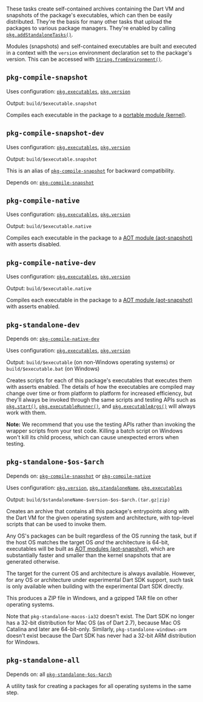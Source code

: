 These tasks create self-contained archives containing the Dart VM and snapshots
of the package's executables, which can then be easily distributed. They're the
basis for many other tasks that upload the packages to various package managers.
They're enabled by calling [`pkg.addStandaloneTasks()`][].

[`pkg.addStandaloneTasks()`]: https://pub.dev/documentation/cli_pkg/latest/cli_pkg/addStandaloneTasks.html

Modules (snapshots) and self-contained executables are built and executed in a
context with the `version` environment declaration set to the package's version.
This can be accessed with [`String.fromEnvironment()`][].

[`String.fromEnvironment()`]: https://api.dartlang.org/stable/dart-core/String/String.fromEnvironment.html

## `pkg-compile-snapshot`

Uses configuration: [`pkg.executables`][], [`pkg.version`][]

[`pkg.version`]: https://pub.dev/documentation/cli_pkg/latest/cli_pkg/version.html

[`pkg.executables`]: https://pub.dev/documentation/cli_pkg/latest/cli_pkg/executables.html

Output: `build/$executable.snapshot`

Compiles each executable in the package to a [portable module (kernel)][kernel].

[kernel]: https://dart.dev/tools/dart-compile#kernel

## `pkg-compile-snapshot-dev`

Uses configuration: [`pkg.executables`][], [`pkg.version`][]

Output: `build/$executable.snapshot`

This is an alias of [`pkg-compile-snapshot`][] for backward compatibility.

Depends on: [`pkg-compile-snapshot`][]

[`pkg-compile-snapshot`]: #pkg-compile-snapshot

## `pkg-compile-native`

Uses configuration: [`pkg.executables`][], [`pkg.version`][]

Output: `build/$executable.native`

Compiles each executable in the package to a
[AOT module (aot-snapshot)][aot-snapshot] with asserts disabled.

[`String.fromEnvironment()`]: https://api.dartlang.org/stable/dart-core/String/String.fromEnvironment.html

[aot-snapshot]: https://dart.dev/tools/dart-compile#aot-snapshot

## `pkg-compile-native-dev`

Uses configuration: [`pkg.executables`][], [`pkg.version`][]

Output: `build/$executable.native`

Compiles each executable in the package to a
[AOT module (aot-snapshot)][aot-snapshot] with asserts enabled.

## `pkg-standalone-dev`

Depends on: [`pkg-compile-native-dev`][]

[`pkg-compile-native-dev`]: #pkg-compile-native-dev

Uses configuration: [`pkg.executables`][], [`pkg.version`][]

Output: `build/$executable` (on non-Windows operating systems) or
`build/$executable.bat` (on Windows)

Creates scripts for each of this package's executables that executes them with
asserts enabled. The details of how the executables are compiled may change over
time or from platform to platform for increased efficiency, but they'll always
be invoked through the same scripts and testing APIs such as [`pkg.start()`][],
[`pkg.executableRunner()`][], and [`pkg.executableArgs()`][] will always work
with them.

[`pkg.start()`]: https://pub.dev/documentation/cli_pkg/latest/testing/version.html
[`pkg.executableRunner()`]: https://pub.dev/documentation/cli_pkg/latest/testing/executableRunner.html
[`pkg.executableArgs()`]: https://pub.dev/documentation/cli_pkg/latest/testing/executableArgs.html

**Note:** We recommend that you use the testing APIs rather than invoking the
wrapper scripts from your test code. Killing a batch script on Windows won't
kill its child process, which can cause unexpected errors when testing.

## `pkg-standalone-$os-$arch`

Depends on: [`pkg-compile-snapshot`][] or [`pkg-compile-native`][]

[`pkg-compile-snapshot`]: #pkg-compile-snapshot
[`pkg-compile-native`]: #pkg-compile-native

Uses configuration: [`pkg.version`][], [`pkg.standaloneName`][], [`pkg.executables`][]

[`pkg.standaloneName`]: https://pub.dev/documentation/cli_pkg/latest/cli_pkg/standaloneName.html

Output: `build/$standaloneName-$version-$os-$arch.(tar.gz|zip)`

Creates an archive that contains all this package's entrypoints along with the
Dart VM for the given operating system and architecture, with top-level scripts
that can be used to invoke them.

Any OS's packages can be built regardless of the OS running the task, but if the
host OS matches the target OS *and* the architecture is 64-bit, executables will
be built as [AOT modules (aot-snapshot)][aot-snapshot], which are substantially
faster and smaller than the kernel snapshots that are generated otherwise.

The target for the current OS and architecture is always available. However, for
any OS or architecture under experimental Dart SDK support, such task is only
available when building with the experimental Dart SDK directly.

This produces a ZIP file in Windows, and a gzipped TAR file on other operating
systems.

Note that `pkg-standalone-macos-ia32` doesn't exist. The Dart SDK no longer has
a 32-bit distribution for Mac OS (as of Dart 2.7), because Mac OS Catalina and
later are 64-bit-only. Similarly, `pkg-standalone-windows-arm` doesn't exist
because the Dart SDK has never had a 32-bit ARM distribution for Windows.

## `pkg-standalone-all`

Depends on: all [`pkg-standalone-$os-$arch`][]

[`pkg-standalone-$os-$arch`]: #pkg-standalone-os-arch

A utility task for creating a packages for all operating systems in the same
step.
